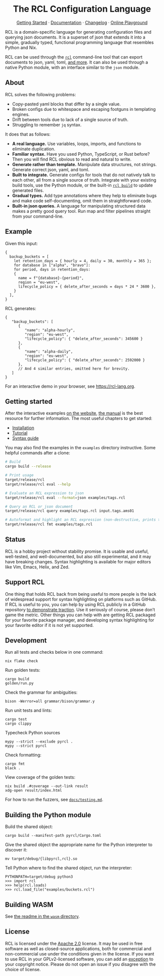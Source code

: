 <h1 align="center">The RCL Configuration Language</h1>
<p align="center">
<a href="#getting-started">Getting Started</a> ·
<a href="https://docs.ruuda.nl/rcl/">Documentation</a> ·
<a href="./docs/changelog.md">Changelog</a> ·
<a href="https://rcl-lang.org/#try-it-yourself">Online Playground</a>
</p>

RCL is a domain-specific language for generating configuration files and
querying json documents. It is a superset of json that extends it into a simple,
gradually typed, functional programming language that resembles Python and Nix.

RCL can be used through the [`rcl`][cmd] command-line tool that can export
documents to json, yaml, toml, [and more][output]. It can also be used through
a native Python module, with an interface similar to the `json` module.

## About

RCL solves the following problems:

 * Copy-pasted yaml blocks that differ by a single value.
 * Broken configs due to whitespace and escaping footguns in templating engines.
 * Drift between tools due to lack of a single source of truth.
 * Struggling to remember `jq` syntax.

It does that as follows:

 * **A real language.**
   Use variables, loops, imports, and functions to eliminate duplication.
 * **Familiar syntax.**
   Have you used Python, TypeScript, or Rust before? Then you will find RCL
   obvious to read and natural to write.
 * **Generate rather than template.**
   Manipulate data structures, not strings.
   Generate correct json, yaml, and toml.
 * **Built to integrate.**
   Generate configs for tools that do not natively talk to each other, all
   from a single source of truth. Integrate with your existing build tools,
   use the Python module, or the built-in [`rcl build`][cmd-build] to update
   generated files.
 * **Gradual types.**
   Add type annotations where they help to eliminate bugs and make code
   self-documenting, omit them in straightforward code.
 * **Built-in json queries.**
   A language for manipulating structured data makes a pretty good query tool.
   Run map and filter pipelines straight from your command-line.

[cmd]:       https://docs.ruuda.nl/rcl/rcl/
[cmd-build]: https://docs.ruuda.nl/rcl/rcl_build/#
[output]:    https://docs.ruuda.nl/rcl/rcl_evaluate/#-o-output-format

## Example

Given this input:

```rcl
{
  backup_buckets = [
    let retention_days = { hourly = 4, daily = 30, monthly = 365 };
    for database in ["alpha", "bravo"]:
    for period, days in retention_days:
    {
      name = f"{database}-{period}",
      region = "eu-west",
      lifecycle_policy = { delete_after_seconds = days * 24 * 3600 },
    }
  ],
}
```

RCL generates:

```jsonc
{
   "backup_buckets": [
      {
         "name": "alpha-hourly",
         "region": "eu-west",
         "lifecycle_policy": { "delete_after_seconds": 345600 }
      },
      {
         "name": "alpha-daily",
         "region": "eu-west",
         "lifecycle_policy": { "delete_after_seconds": 2592000 }
      },
      // And 4 similar entries, omitted here for brevity.
   ]
}
```

For an interactive demo in your browser, see <https://rcl-lang.org>.

## Getting started

After the interactive examples [on the website](https://rcl-lang.org/),
[the manual](https://docs.ruuda.nl/rcl/) is the best resource for further
information. The most useful chapters to get started:

 * [Installation](https://docs.ruuda.nl/rcl/installation/)
 * [Tutorial](https://docs.ruuda.nl/rcl/tutorial/)
 * [Syntax guide](https://docs.ruuda.nl/rcl/syntax/)

You may also find the examples in the `examples` directory instructive.
Some helpful commands after a clone:
```bash
# Build
cargo build --release

# Print usage
target/release/rcl
target/release/rcl eval --help

# Evaluate an RCL expression to json
target/release/rcl eval --format=json examples/tags.rcl

# Query an RCL or json document
target/release/rcl query examples/tags.rcl input.tags.ams01

# Autoformat and highlight an RCL expression (non-destructive, prints to stdout)
target/release/rcl fmt examples/tags.rcl
```

## Status

RCL is a hobby project without stability promise. It is usable and useful,
well-tested, and well-documented, but also still experimental, and it may have
breaking changes. Syntax highlighting is available for major editors like Vim,
Emacs, Helix, and Zed.

## Support RCL

One thing that holds RCL back from being useful to more people is the lack of
widespread support for syntax highlighting on platforms such as GitHub. If RCL
is useful to you, you can help by using RCL publicly in a GitHub repository
[to demonstrate traction][linguist]. Use it seriously of course, please don’t
game the metric. Other things you can help with are getting RCL packaged for
your favorite package manager, and developing syntax highlighting for your
favorite editor if it is not yet supported.

[linguist]: https://github.com/github-linguist/linguist/blob/4ac734c15a96f9e16fd12330d0cb8de82274f700/CONTRIBUTING.md#adding-a-language

## Development

Run all tests and checks below in one command:

    nix flake check

Run golden tests:

    cargo build
    golden/run.py

Check the grammar for ambiguities:

    bison -Werror=all grammar/bison/grammar.y

Run unit tests and lints:

    cargo test
    cargo clippy

Typecheck Python sources

    mypy --strict --exclude pyrcl .
    mypy --strict pyrcl

Check formatting:

    cargo fmt
    black .

View coverage of the golden tests:

    nix build .#coverage --out-link result
    xdg-open result/index.html

For how to run the fuzzers, see [`docs/testing.md`](docs/testing.md).

## Building the Python module

Build the shared object:

    cargo build --manifest-path pyrcl/Cargo.toml

Give the shared object the appropriate name for the Python interpreter to
discover it:

    mv target/debug/{libpyrcl,rcl}.so

Tell Python where to find the shared object, run the interpreter:

    PYTHONPATH=target/debug python3
    >>> import rcl
    >>> help(rcl.loads)
    >>> rcl.load_file("examples/buckets.rcl")

## Building WASM

See [the readme in the `wasm` directory](wasm/README.md).

## License

RCL is licensed under the [Apache 2.0][apache2] license. It may be used in
free software as well as closed-source applications, both for commercial and
non-commercial use under the conditions given in the license. If you want to
use RCL in your GPLv2-licensed software, you can add an [exception][except]
to your copyright notice. Please do not open an issue if you disagree with the
choice of license.

[apache2]: https://www.apache.org/licenses/LICENSE-2.0
[except]:  https://www.gnu.org/licenses/gpl-faq.html#GPLIncompatibleLibs
